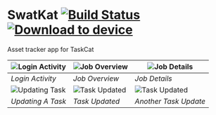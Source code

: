# SwatKat [![Build Status](https://travis-ci.org/NerdCats/SwatKat.svg?branch=master)](https://travis-ci.org/NerdCats/SwatKat) [<img src="https://dply.me/a3aaw1/button/small" alt="Download to device">](https://dply.me/a3aaw1#install)

Asset tracker app for TaskCat


![Login Activity](http://i.imgur.com/SKFzBMp.png "Login Activity")|![Job Overview](http://i.imgur.com/W7c5pUW.png "Job Overview")|![Job Details](http://i.imgur.com/COWL15K.png "Job Details")
------------------------------------------------------------------|--------------------------------------------------------------|------------------------------------------------------------
*Login Activity*                                                  | *Job Overview*                                               | *Job Details*                                
![Updating Task](http://i.imgur.com/ekwUMwS.png "Updating Task")  |![Task Updated](http://i.imgur.com/Z6WPU2j.png "Task Updated")|![Task Updated](http://i.imgur.com/sIY0UTz.png "Task Updated")
*Updating A Task*                                                 | *Task Updated*                                               | *Another Task Update*
